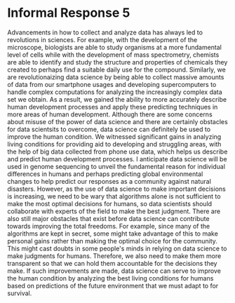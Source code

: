 # Informal Response 5

  Advancements in how to collect and analyze data has always led to revolutions in sciences. For example, with the development of the microscope, biologists are able to study organisms at a more fundamental level of cells while with the development of mass spectrometry, chemists are able to identify and study the structure and properties of chemicals they created to perhaps find a suitable daily use for the compound. Similarly, we are revolutionaizing data science by being able to collect massive amounts of data from our smartphone usages and developing supercomputers to handle complex computations for analyzing the increasingly complex data set we obtain. As a result, we gained the ability to more accurately describe human development processes and apply these predicting techniques in more areas of human development. Although there are some concerns about misuse of the power of data science and there are certainly obstacles for data scientsits to overcome, data science can definitely be used to improve the human condition. 
  We witnessed significant gains in analyzing living conditions for providing aid to developing and struggling areas, with the help of big data collected from phone use data, which helps us describe and predict human development processes. I anticipate data science will be used in genome sequencing to unveil the fundamental reason for individual differences in humans and perhaps predicting global environmental changes to help predict our responses as a community against natural disasters. However, as the use of data science to make important decisions is increasing, we need to be wary that algorithms alone is not sufficient to make the most optimal decisions for humans, so data scientists should collaborate with experts of the field to make the best judgment. There are also still major obstacles that exist before data science can contribute towards improving the total freedoms. For example, since many of the algorithms are kept in secret, some might take advantage of this to make personal gains rather than making the optimal choice for the community. This might cast doubts in some people's minds in relying on data science to make judgments for humans. Therefore, we also need to make them more transparent so that we can hold them accountable for the decisions they make. If such improvements are made, data science can serve to improve the human condition by analyzing the best living conditions for humans based on predictions of the future environment that we must adapt to for survival. 

